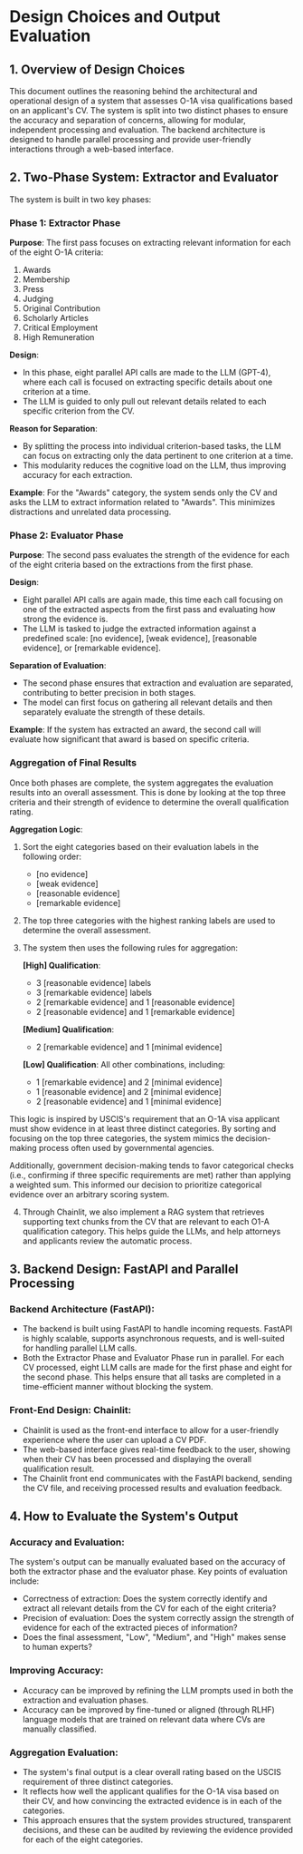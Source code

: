 # Design Choices and Output Evaluation

## 1. Overview of Design Choices

This document outlines the reasoning behind the architectural and operational design of a system that assesses O-1A visa qualifications based on an applicant's CV. The system is split into two distinct phases to ensure the accuracy and separation of concerns, allowing for modular, independent processing and evaluation. The backend architecture is designed to handle parallel processing and provide user-friendly interactions through a web-based interface.

## 2. Two-Phase System: Extractor and Evaluator

The system is built in two key phases:

### Phase 1: Extractor Phase

**Purpose**: The first pass focuses on extracting relevant information for each of the eight O-1A criteria:
1. Awards
2. Membership
3. Press
4. Judging
5. Original Contribution
6. Scholarly Articles
7. Critical Employment
8. High Remuneration

**Design**:
- In this phase, eight parallel API calls are made to the LLM (GPT-4), where each call is focused on extracting specific details about one criterion at a time.
- The LLM is guided to only pull out relevant details related to each specific criterion from the CV.

**Reason for Separation**:
- By splitting the process into individual criterion-based tasks, the LLM can focus on extracting only the data pertinent to one criterion at a time.
- This modularity reduces the cognitive load on the LLM, thus improving accuracy for each extraction.

**Example**: For the "Awards" category, the system sends only the CV and asks the LLM to extract information related to "Awards". This minimizes distractions and unrelated data processing.

### Phase 2: Evaluator Phase

**Purpose**: The second pass evaluates the strength of the evidence for each of the eight criteria based on the extractions from the first phase.

**Design**:
- Eight parallel API calls are again made, this time each call focusing on one of the extracted aspects from the first pass and evaluating how strong the evidence is.
- The LLM is tasked to judge the extracted information against a predefined scale: [no evidence], [weak evidence], [reasonable evidence], or [remarkable evidence].

**Separation of Evaluation**:
- The second phase ensures that extraction and evaluation are separated, contributing to better precision in both stages.
- The model can first focus on gathering all relevant details and then separately evaluate the strength of these details.

**Example**: If the system has extracted an award, the second call will evaluate how significant that award is based on specific criteria.

### Aggregation of Final Results

Once both phases are complete, the system aggregates the evaluation results into an overall assessment. This is done by looking at the top three criteria and their strength of evidence to determine the overall qualification rating.

**Aggregation Logic**:
1. Sort the eight categories based on their evaluation labels in the following order:
   - [no evidence]
   - [weak evidence]
   - [reasonable evidence]
   - [remarkable evidence]

2. The top three categories with the highest ranking labels are used to determine the overall assessment.

3. The system then uses the following rules for aggregation:

   **[High] Qualification**:
   - 3 [reasonable evidence] labels
   - 3 [remarkable evidence] labels
   - 2 [remarkable evidence] and 1 [reasonable evidence]
   - 2 [reasonable evidence] and 1 [remarkable evidence]

   **[Medium] Qualification**:
   - 2 [remarkable evidence] and 1 [minimal evidence]

   **[Low] Qualification**: All other combinations, including:
   - 1 [remarkable evidence] and 2 [minimal evidence]
   - 1 [reasonable evidence] and 2 [minimal evidence]
   - 2 [reasonable evidence] and 1 [minimal evidence]

This logic is inspired by USCIS's requirement that an O-1A visa applicant must show evidence in at least three distinct categories. By sorting and focusing on the top three categories, the system mimics the decision-making process often used by governmental agencies.

Additionally, government decision-making tends to favor categorical checks (i.e., confirming if three specific requirements are met) rather than applying a weighted sum. This informed our decision to prioritize categorical evidence over an arbitrary scoring system.

4. Through Chainlit, we also implement a RAG system that retrieves supporting text chunks from the CV that are relevant to each O1-A qualification category. This helps guide the LLMs, and help attorneys and applicants review the automatic process.

## 3. Backend Design: FastAPI and Parallel Processing

### Backend Architecture (FastAPI):
- The backend is built using FastAPI to handle incoming requests. FastAPI is highly scalable, supports asynchronous requests, and is well-suited for handling parallel LLM calls.
- Both the Extractor Phase and Evaluator Phase run in parallel. For each CV processed, eight LLM calls are made for the first phase and eight for the second phase. This helps ensure that all tasks are completed in a time-efficient manner without blocking the system.

### Front-End Design: Chainlit:
- Chainlit is used as the front-end interface to allow for a user-friendly experience where the user can upload a CV PDF.
- The web-based interface gives real-time feedback to the user, showing when their CV has been processed and displaying the overall qualification result.
- The Chainlit front end communicates with the FastAPI backend, sending the CV file, and receiving processed results and evaluation feedback.

## 4. How to Evaluate the System's Output

### Accuracy and Evaluation:
The system's output can be manually evaluated based on the accuracy of both the extractor phase and the evaluator phase. Key points of evaluation include:
- Correctness of extraction: Does the system correctly identify and extract all relevant details from the CV for each of the eight criteria?
- Precision of evaluation: Does the system correctly assign the strength of evidence for each of the extracted pieces of information?
- Does the final assessment, "Low", "Medium", and "High" makes sense to human experts?

### Improving Accuracy:
- Accuracy can be improved by refining the LLM prompts used in both the extraction and evaluation phases.
- Accuracy can be improved by fine-tuned or aligned (through RLHF) language models that are trained on relevant data where CVs are manually classified.

### Aggregation Evaluation:
- The system's final output is a clear overall rating based on the USCIS requirement of three distinct categories.
- It reflects how well the applicant qualifies for the O-1A visa based on their CV, and how convincing the extracted evidence is in each of the categories.
- This approach ensures that the system provides structured, transparent decisions, and these can be audited by reviewing the evidence provided for each of the eight categories.
